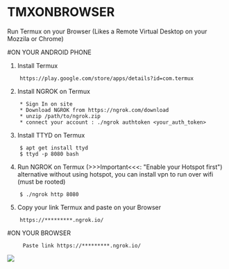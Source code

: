 # TMXONBROWSER
Run Termux on your Browser (Likes a Remote Virtual Desktop on your Mozzila or Chrome)

#ON YOUR ANDROID PHONE
1. Install Termux
```
    https://play.google.com/store/apps/details?id=com.termux
```
2. Install NGROK on Termux
```
    * Sign In on site
    * Download NGROK from https://ngrok.com/download
    * unzip /path/to/ngrok.zip 
    * connect your account : ./ngrok authtoken <your_auth_token>
```
3. Install TTYD on Termux
```
    $ apt get install ttyd
    $ ttyd -p 8080 bash
```
4. Run NGROK on Termux (>>>Important<<<: "Enable your Hotspot first")
    alternative without using hotspot, you can install vpn to run over wifi (must be rooted)  
```
    $ ./ngrok http 8080
```
5. Copy your link Termux and paste on your Browser
```
    https://*********.ngrok.io/
```
#ON YOUR BROWSER
```
     Paste link https://*********.ngrok.io/
```
![](https://github.com/setowibowo82/temuxonbrowser/blob/main/SC.jpg)
